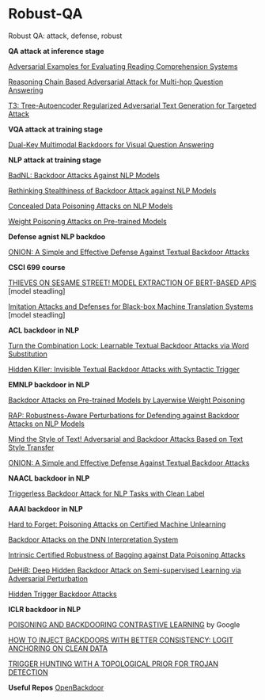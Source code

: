 <!--
 * @Author: leiyan leiyan21@mails.ucas.ac.cn
 * @Date: 2022-08-25 11:14:23
 * @LastEditors: leiyan leiyan21@mails.ucas.ac.cn
 * @LastEditTime: 2022-09-08 10:17:55
 * @FilePath: /undefined/Users/leiyan/Paper/Robust-QA/README.md
 * @Description: 这是默认设置,请设置`customMade`, 打开koroFileHeader查看配置 进行设置: https://github.com/OBKoro1/koro1FileHeader/wiki/%E9%85%8D%E7%BD%AE
-->
# Robust-QA
Robust QA: attack, defense, robust

**QA attack at inference stage**

[Adversarial Examples for Evaluating Reading Comprehension Systems](https://aclanthology.org/D17-1215.pdf)

[Reasoning Chain Based Adversarial Attack for Multi-hop Question Answering](https://arxiv.org/pdf/2112.09658.pdf)

[T3: Tree-Autoencoder Regularized Adversarial Text Generation for Targeted Attack](https://aclanthology.org/2020.emnlp-main.495.pdf)


**VQA attack at training stage**

[Dual-Key Multimodal Backdoors for Visual Question Answering](https://openaccess.thecvf.com/content/CVPR2022/papers/Walmer_Dual-Key_Multimodal_Backdoors_for_Visual_Question_Answering_CVPR_2022_paper.pdf)


**NLP attack at training stage**

[BadNL: Backdoor Attacks Against NLP Models](https://openreview.net/pdf?id=v6UimxiiR78)

[Rethinking Stealthiness of Backdoor Attack against NLP Models](https://aclanthology.org/2021.acl-long.431.pdf)

[Concealed Data Poisoning Attacks on NLP Models](https://arxiv.org/pdf/2010.12563.pdf)

[Weight Poisoning Attacks on Pre-trained Models](https://arxiv.org/pdf/2004.06660.pdf)


**Defense agnist NLP backdoo**

[ONION: A Simple and Effective Defense Against Textual Backdoor Attacks](https://aclanthology.org/2021.emnlp-main.752.pdf)

**CSCI 699 course**

[THIEVES ON SESAME STREET! MODEL EXTRACTION OF BERT-BASED APIS](https://arxiv.org/pdf/1910.12366.pdf) [model steadling]

[Imitation Attacks and Defenses for Black-box Machine Translation Systems](https://arxiv.org/pdf/2004.15015.pdf) [model steadling]

**ACL backdoor in NLP**

[Turn the Combination Lock: Learnable Textual Backdoor Attacks via Word Substitution](https://arxiv.org/pdf/2106.06361.pdf)

[Hidden Killer: Invisible Textual Backdoor Attacks with Syntactic Trigger](https://arxiv.org/pdf/2105.12400.pdf)

**EMNLP backdoor in NLP**

[Backdoor Attacks on Pre-trained Models by Layerwise Weight Poisoning](https://arxiv.org/pdf/2108.13888.pdf)

[RAP: Robustness-Aware Perturbations for Defending against Backdoor Attacks on NLP Models](https://aclanthology.org/2021.emnlp-main.659.pdf)

[Mind the Style of Text! Adversarial and Backdoor Attacks Based on Text Style Transfer](https://arxiv.org/pdf/2110.07139.pdf)

[ONION: A Simple and Effective Defense Against Textual Backdoor Attacks](https://arxiv.org/pdf/2011.10369.pdf)

**NAACL backdoor in NLP**

[Triggerless Backdoor Attack for NLP Tasks with Clean Label](https://arxiv.org/pdf/2111.07970.pdf)

**AAAI backdoor in NLP**

[Hard to Forget: Poisoning Attacks on Certified Machine Unlearning](https://arxiv.org/pdf/2109.08266.pdf)

[Backdoor Attacks on the DNN Interpretation System](https://arxiv.org/pdf/2011.10698.pdf)

[Intrinsic Certified Robustness of Bagging against Data Poisoning Attacks](https://arxiv.org/pdf/2008.04495.pdf)

[DeHiB: Deep Hidden Backdoor Attack on Semi-supervised Learning via Adversarial Perturbation](https://ojs.aaai.org/index.php/AAAI/article/view/17266)

[Hidden Trigger Backdoor Attacks](https://arxiv.org/pdf/1910.00033.pdf)

**ICLR backdoor in NLP**

[POISONING AND BACKDOORING CONTRASTIVE LEARNING](https://openreview.net/pdf?id=iC4UHbQ01Mp) by Google

[HOW TO INJECT BACKDOORS WITH BETTER CONSISTENCY: LOGIT ANCHORING ON CLEAN DATA](https://openreview.net/pdf?id=Bn09TnDngN)

[TRIGGER HUNTING WITH A TOPOLOGICAL PRIOR FOR TROJAN DETECTION](https://openreview.net/pdf?id=TXsjU8BaibT)


**Useful Repos**
[OpenBackdoor](https://github.com/thunlp/OpenBackdoor)


